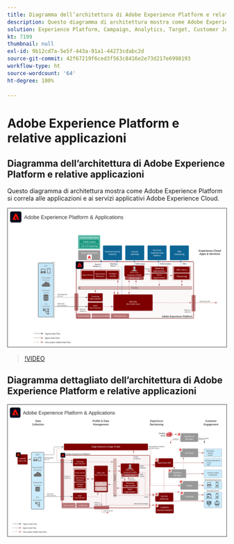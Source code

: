 ```yaml
---
title: Diagramma dell’architettura di Adobe Experience Platform e relative applicazioni
description: Questo diagramma di architettura mostra come Adobe Experience Platform si correla ad altre applicazioni e servizi applicativi Adobe Experience Cloud.
solution: Experience Platform, Campaign, Analytics, Target, Customer Journey Analytics, Journey Orchestration, Offer Decisioning, Real-time Customer Data Platform
kt: 7199
thumbnail: null
exl-id: 9b12cd7a-5e5f-443a-91a1-44273cdabc2d
source-git-commit: 42f67219f6ced3f563c8416e2e73d217e6998193
workflow-type: ht
source-wordcount: '64'
ht-degree: 100%

---
```


# Adobe Experience Platform e relative applicazioni

## Diagramma dell’architettura di Adobe Experience Platform e relative applicazioni

Questo diagramma di architettura mostra come Adobe Experience Platform si correla alle applicazioni e ai servizi applicativi Adobe Experience Cloud.

<img src="assets/aep+apps_vertical.svg" alt="Experience Platform e applicazioni" style="border:1px solid #4a4a4a" />

>[!VIDEO](https://video.tv.adobe.com/v/32456/?quality=12&learn=on)

## Diagramma dettagliato dell’architettura di Adobe Experience Platform e relative applicazioni

<img src="assets/aep+apps_horizontal.svg" alt="Experience Platform e applicazioni" style="border:1px solid #4a4a4a" />
